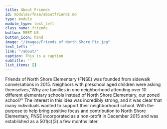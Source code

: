 ```yaml
---
title: About Friends
id: modules/fnse/aboutfriends.md
type: module
module_type: text_left
class_name: friends
button: MEET US
button_icon: hand
image: "/images/Friends of North Shore Pic.jpg"
text_left: ''
link: "/about/"
caption: This is a caption
subtitle: ''
list_items: []
---
```

Friends of North Shore Elementary (FNSE) was founded from sidewalk conversations in 2015. Neighbors with preschool aged children were asking themselves,"Why are families in one neighborhood attending over 10 different elementary schools instead of North Shore Elementary, our zoned school?" The interest in this idea was incredibly strong, and it was clear that many individuals wanted to support their neighborhood school. With the purpose to help bring positive focus and contribution to North Shore Elementary, FNSE incorporated as a non-profit in December 2015 and was established as a 501(c)(3) a few months later.